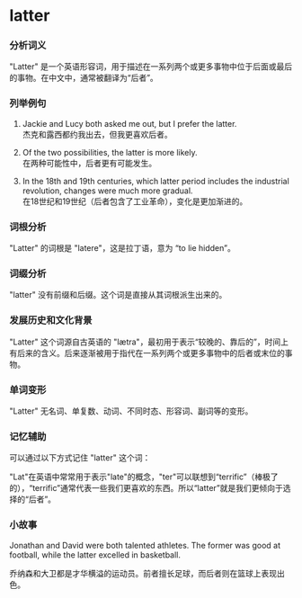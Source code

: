 # latter

### 分析词义

  

"Latter" 是一个英语形容词，用于描述在一系列两个或更多事物中位于后面或最后的事物。在中文中，通常被翻译为“后者”。

  

### 列举例句

  

1.  Jackie and Lucy both asked me out, but I prefer the latter.  
    杰克和露西都约我出去，但我更喜欢后者。
    
      
    
2.  Of the two possibilities, the latter is more likely.  
    在两种可能性中，后者更有可能发生。
    
      
    
3.  In the 18th and 19th centuries, which latter period includes the industrial revolution, changes were much more gradual.  
    在18世纪和19世纪（后者包含了工业革命），变化是更加渐进的。
    
      
    

  

### 词根分析

  

"Latter" 的词根是 "latere"，这是拉丁语，意为 “to lie hidden”。

  

### 词缀分析

  

"latter" 没有前缀和后缀。这个词是直接从其词根派生出来的。

  

### 发展历史和文化背景

  

"Latter" 这个词源自古英语的 "lætra"，最初用于表示“较晚的、靠后的”，时间上有后来的含义。后来逐渐被用于指代在一系列两个或更多事物中的后者或末位的事物。

  

### 单词变形

  

"Latter" 无名词、单复数、动词、不同时态、形容词、副词等的变形。

  

### 记忆辅助

  

可以通过以下方式记住 "latter" 这个词：

  

"Lat"在英语中常常用于表示"late"的概念，"ter"可以联想到“terrific”（棒极了的），“terrific”通常代表一些我们更喜欢的东西。所以“latter”就是我们更倾向于选择的“后者”。

  

### 小故事

  

Jonathan and David were both talented athletes. The former was good at football, while the latter excelled in basketball.

  

乔纳森和大卫都是才华横溢的运动员。前者擅长足球，而后者则在篮球上表现出色。
